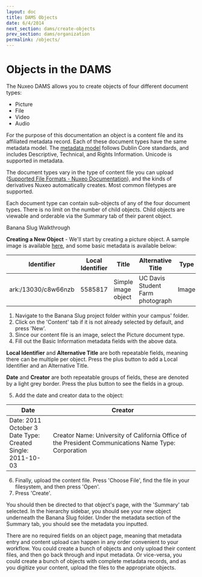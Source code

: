 ```yaml
---
layout: doc
title: DAMS Objects
date: 6/4/2014
next_section: dams/create-objects
prev_section: dams/organization
permalink: /objects/
---
```


# Objects in the DAMS

The Nuxeo DAMS allows you to create objects of four different document types: 

- Picture
- File
- Video 
- Audio

For the purpose of this documentation an object is a content file and its affiliated metadata record. Each of these document types have the same metadata model. The [metadata model]() follows Dublin Core standards, and includes Descriptive, Technical, and Rights Information. Unicode is supported in metadata. 

The document types vary in the type of content file you can upload ([Supported File Formats - Nuxeo Documentation](http://doc.nuxeo.com/display/public/USERDOC/Supported+File+Formats)), and the kinds of derivatives Nuxeo automatically creates. Most common filetypes are supported. 

Each document type can contain sub-objects of any of the four document types. There is no limit on the number of child objects. Child objects are viewable and orderable via the Summary tab of their parent object. 

<div class="walkthrough">Banana Slug Walkthrough</div>

**Creating a New Object** - We'll start by creating a picture object. A sample image is available [here](), and some basic metadata is available below:

| Identifier          | Local Identifier | Title               | Alternative Title                | Type  |
|---------------------|------------------|---------------------|----------------------------------|-------|
| ark:/13030/c8w66nzb | 5585817          | Simple image object | UC Davis Student Farm photograph | Image |

1. Navigate to the Banana Slug project folder within your campus' folder. 
2. Click on the 'Content' tab if it is not already selected by default, and press 'New'.
3. Since our content file is an image, select the Picture document type. 
4. Fill out the Basic Information metadata fields with the above data. 

<div class="note"><p><b>Local Identifier</b> and <b>Alternative Title</b> are both repeatable fields, meaning there can be multiple per object. Press the plus button to add a Local Identifier and an Alternative Title.</p><p><b>Date</b> and <b>Creator</b> are both repeatable groups of fields, these are denoted by a light grey border. Press the plus button to see the fields in a group.</p></div>

<ol start="5">
  <li>Add the date and creator data to the object:</li>
</ol>

<table>
  <thead>
    <tr>
      <th class="w-1-3">Date</th>
      <th>Creator</th>
    </tr>
  </thead>
  <tr>
    <td>
      Date: 2011 October 3<br>
      Date Type: Created<br>
      Single: 2011-10-03
    </td>
    <td>
      Creator Name: University of California Office of the President Communications
      Name Type: Corporation
    </td>
  </tr>
</table>

<ol start="6">
  <li>Finally, upload the content file. Press 'Choose File', find the file in your filesystem, and then press 'Open'.</li>
  <li>Press 'Create'.</li>
</ol>

<p>You should then be directed to that object's page, with the 'Summary' tab selected. In the hierarchy sidebar, you should see your new object underneath the Banana Slug folder. Under the metadata section of the Summary tab, you should see the metadata you inputted.</p>

<div class="note">There are no required fields on an object page, meaning that metadata entry and content upload can happen in any order convenient to your workflow. You could create a bunch of objects and only upload their content files, and then go back through and input metadata. Or vice-versa, you could create a bunch of objects with complete metadata records, and as you digitize your content, upload the files to the appropriate objects.</div>

